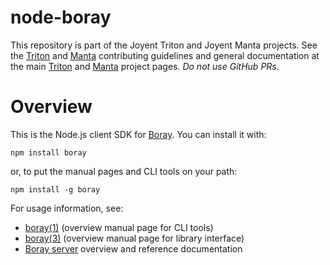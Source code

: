 <!--
    This Source Code Form is subject to the terms of the Mozilla Public
    License, v. 2.0. If a copy of the MPL was not distributed with this
    file, You can obtain one at http://mozilla.org/MPL/2.0/.
-->

<!--
    Copyright (c) 2019, Joyent, Inc.
-->

# node-boray

This repository is part of the Joyent Triton and Joyent Manta projects. See the
[Triton](https://github.com/joyent/triton/blob/master/CONTRIBUTING.md) and
[Manta](https://github.com/joyent/manta/blob/master/CONTRIBUTING.md)
contributing guidelines and general documentation at the main
[Triton](https://github.com/joyent/triton) and
[Manta](http://github.com/joyent/manta) project pages. *Do not use GitHub PRs*.


# Overview

This is the Node.js client SDK for [Boray](https://github.com/joyent/boray).
You can install it with:

    npm install boray

or, to put the manual pages and CLI tools on your path:

    npm install -g boray

For usage information, see:

* [boray(1)](./docs/man/man1/boray.md) (overview manual page for CLI tools)
* [boray(3)](./docs/man/man3/boray.md) (overview manual page for library
  interface)
* [Boray server](https://github.com/joyent/boray) overview and reference
  documentation
